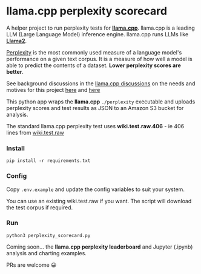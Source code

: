 # llama.cpp perplexity scorecard

A helper project to run perplexity tests for **[llama.cpp](https://github.com/ggerganov/llama.cpp)**. llama.cpp is a leading LLM (Large Language Model) inference engine. llama.cpp runs LLMs like **[Llama2](https://ai.meta.com/llama/)**.

[Perplexity](https://en.wikipedia.org/wiki/Perplexity) is the most commonly used measure of a language model's performance on a given text corpus. It is a measure of how well a model is able to predict the contents of a dataset. **Lower perplexity scores are better**.

See background discussions in the [llama.cpp discussions](https://github.com/ggerganov/llama.cpp/discussions) on the needs and motives for this project [here](https://github.com/ggerganov/llama.cpp/discussions/1985) and [here](https://github.com/ggerganov/llama.cpp/discussions/406)

This python app wraps the **llama.cpp** `./perplexity` executable and uploads perplexity scores and test results as JSON to an Amazon S3 bucket for analysis.

The standard llama.cpp perplexity test uses **wiki.test.raw.406** - ie 406 lines from [wiki.test.raw](https://www.salesforce.com/products/einstein/ai-research/the-wikitext-dependency-language-modeling-dataset/)


### Install
```
pip install -r requirements.txt
```

### Config

Copy `.env.example` and update the config variables to suit your system.

You can use an existing wiki.test.raw if you want. The script will download the test corpus if required.


### Run
```
python3 perplexity_scorecard.py
```


Coming soon... the **llama.cpp perplexity leaderboard** and Jupyter (.ipynb) analysis and charting examples.

PRs are welcome 😀
